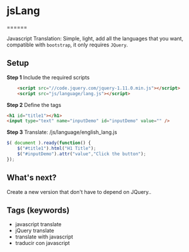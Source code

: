 # jsLang
======

Javascript Translation: Simple, light, add all the languages that you want, compatible with `bootstrap`, it only requires `JQuery`.

## Setup

**Step 1** Include the required scripts

```html
    <script src="//code.jquery.com/jquery-1.11.0.min.js"></script>
    <script src="js/language/lang.js"></script>
```

**Step 2** Define the tags

```html
<h1 id="title1"></h1>
<input type="text" name="inputDemo" id="inputDemo" value="" />
```

**Step 3** Translate: /js/language/english_lang.js

```javascript
$( document ).ready(function() {
    $("#title1").html("H1 Title");
    $("#inputDemo").attr("value","Click the button");
});
```


## What's next?

Create a new version that don't have to depend on JQuery..

## Tags (keywords)

* javascript translate
* jQuery translate
* translate with javascript
* traducir con javascript
